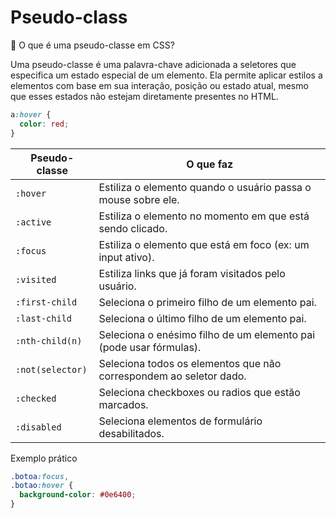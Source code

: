 # Pseudo-class

🔹 O que é uma pseudo-classe em CSS?

Uma pseudo-classe é uma palavra-chave adicionada a seletores que especifica um estado especial de um elemento. Ela permite aplicar estilos a elementos com base em sua interação, posição ou estado atual, mesmo que esses estados não estejam diretamente presentes no HTML.

```css
a:hover {
  color: red;
}
```

| Pseudo-classe    | O que faz                                                          |
| ---------------- | ------------------------------------------------------------------ |
| `:hover`         | Estiliza o elemento quando o usuário passa o mouse sobre ele.      |
| `:active`        | Estiliza o elemento no momento em que está sendo clicado.          |
| `:focus`         | Estiliza o elemento que está em foco (ex: um input ativo).         |
| `:visited`       | Estiliza links que já foram visitados pelo usuário.                |
| `:first-child`   | Seleciona o primeiro filho de um elemento pai.                     |
| `:last-child`    | Seleciona o último filho de um elemento pai.                       |
| `:nth-child(n)`  | Seleciona o enésimo filho de um elemento pai (pode usar fórmulas). |
| `:not(selector)` | Seleciona todos os elementos que não correspondem ao seletor dado. |
| `:checked`       | Seleciona checkboxes ou radios que estão marcados.                 |
| `:disabled`      | Seleciona elementos de formulário desabilitados.                   |

Exemplo prático

```css
.botoa:focus,
.botao:hover {
  background-color: #0e6400;
}
```
